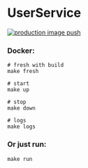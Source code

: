 # UserService
[![production image push](https://github.com/invenlore/user.service/actions/workflows/push.yaml/badge.svg)](https://github.com/invenlore/user.service/actions/workflows/push.yaml)

### Docker:
```shell
# fresh with build
make fresh

# start
make up

# stop
make down

# logs
make logs
```

### Or just run:
```shell
make run
```
